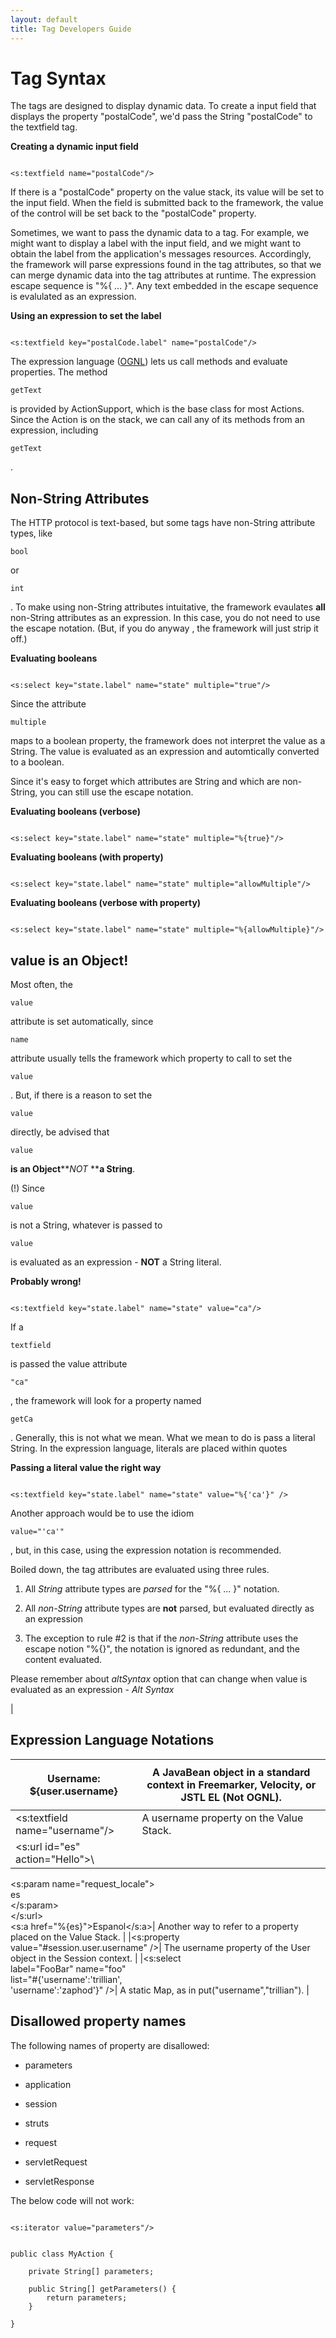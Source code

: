 ```yaml
---
layout: default
title: Tag Developers Guide
---
```


# Tag Syntax

The tags are designed to display dynamic data. To create a input field that displays the property "postalCode", we'd pass the String "postalCode" to the textfield tag.

**Creating a dynamic input field**


~~~~~~~

<s:textfield name="postalCode"/>

~~~~~~~

If there is a "postalCode" property on the value stack, its value will be set to the input field. When the field is submitted back to the framework, the value of the control will be set back to the "postalCode" property.

Sometimes, we want to pass the dynamic data to a tag. For example, we might want to display a label with the input field, and we might want to obtain the label from the application's messages resources. Accordingly, the framework will parse expressions found in the tag attributes, so that we can merge dynamic data into the tag attributes at runtime. The expression escape sequence is "%{ ... }".  Any text embedded in the escape sequence is evalulated as an expression.

**Using an expression to set the label**


~~~~~~~

<s:textfield key="postalCode.label" name="postalCode"/>

~~~~~~~

The expression language ([OGNL](#PAGE_14198)) lets us call methods and evaluate properties. The method 

~~~~~~~
getText
~~~~~~~
 is provided by ActionSupport, which is the base class for most Actions. Since the Action is on the stack, we can call any of its methods from an expression, including 

~~~~~~~
getText
~~~~~~~
.

## Non-String Attributes

The HTTP protocol is text-based, but some tags have non-String attribute types, like 

~~~~~~~
bool
~~~~~~~
 or 

~~~~~~~
int
~~~~~~~
. To make using non-String attributes intuitative, the framework evaulates **all** non-String attributes as an expression. In this case, you do not need to use the escape notation. (But, if you do anyway , the framework will just strip it off.)

**Evaluating booleans**


~~~~~~~

<s:select key="state.label" name="state" multiple="true"/>

~~~~~~~

Since the attribute 

~~~~~~~
multiple
~~~~~~~
 maps to a boolean property, the framework does not interpret the value as a String. The value is evaluated as an expression and automtically converted to a boolean.

Since it's easy to forget which attributes are String and which are non-String, you can still use the escape notation.

**Evaluating booleans (verbose)**


~~~~~~~

<s:select key="state.label" name="state" multiple="%{true}"/>

~~~~~~~

**Evaluating booleans (with property)**


~~~~~~~

<s:select key="state.label" name="state" multiple="allowMultiple"/>

~~~~~~~

**Evaluating booleans (verbose with property)**


~~~~~~~

<s:select key="state.label" name="state" multiple="%{allowMultiple}"/>

~~~~~~~

## value is an Object!

Most often, the 

~~~~~~~
value
~~~~~~~
 attribute is set automatically, since 

~~~~~~~
name
~~~~~~~
 attribute usually tells the framework which property to call to set the 

~~~~~~~
value
~~~~~~~
. But, if there is a reason to set the 

~~~~~~~
value
~~~~~~~
 directly, be advised that 

~~~~~~~
value
~~~~~~~
**is an Object****_NOT_ ****a String**.

 (!)  Since 

~~~~~~~
value
~~~~~~~
 is not a String, whatever is passed to 

~~~~~~~
value
~~~~~~~
 is evaluated as an expression - **NOT** a String literal.

**Probably wrong!**


~~~~~~~

<s:textfield key="state.label" name="state" value="ca"/>

~~~~~~~

If a 

~~~~~~~
textfield
~~~~~~~
 is passed the value attribute 

~~~~~~~
"ca"
~~~~~~~
, the framework will look for a property named 

~~~~~~~
getCa
~~~~~~~
. Generally, this is not what we mean. What we mean to do is pass a literal String. In the expression language, literals are placed within quotes

**Passing a literal value the right way**


~~~~~~~

<s:textfield key="state.label" name="state" value="%{'ca'}" />

~~~~~~~

Another approach would be to use the idiom 

~~~~~~~
value="'ca'"
~~~~~~~
, but, in this case, using the expression notation is recommended.

Boiled down, the tag attributes are evaluated using three rules.

1. All _String_  attribute types are _parsed_  for the "%{ ... }" notation.

2. All _non-String_  attribute  types are **not** parsed, but evaluated directly as an expression

3. The exception to rule #2 is that if the _non-String_  attribute uses the escape notion "%{}", the notation is ignored as redundant, and the content evaluated.


Please remember about _altSyntax_  option that can change when value is evaluated as an expression - _Alt Syntax_ 

| 

## Expression Language Notations

|<p>Username: \${user.username}</p>| A JavaBean object in a standard context in Freemarker, Velocity, or JSTL EL (Not OGNL). |
|-----------------------------------------|------------------------------------------------------------------------------------------|
|<s:textfield name="username"/>| A username property on the Value Stack. |
|<s:url id="es" action="Hello">\
  <s:param name="request_locale">\
    es\
  </s:param>\
</s:url>\
<s:a href="%{es}">Espanol</s:a>|  Another way to refer to a property placed on the Value Stack. |
|<s:property\
  value="#session.user.username" />| The username property of the User object in the Session context. |
|<s:select\
  label="FooBar" name="foo"\
  list="#{'username':'trillian',\
    'username':'zaphod'}" />|  A static Map, as in put("username","trillian"). |

## Disallowed property names

The following names of property are disallowed:

+ parameters

+ application

+ session

+ struts

+ request

+ servletRequest

+ servletResponse

The below code will not work:


~~~~~~~

<s:iterator value="parameters"/>

~~~~~~~


~~~~~~~

public class MyAction {

    private String[] parameters;

    public String[] getParameters() {
        return parameters;
    }

}

~~~~~~~

